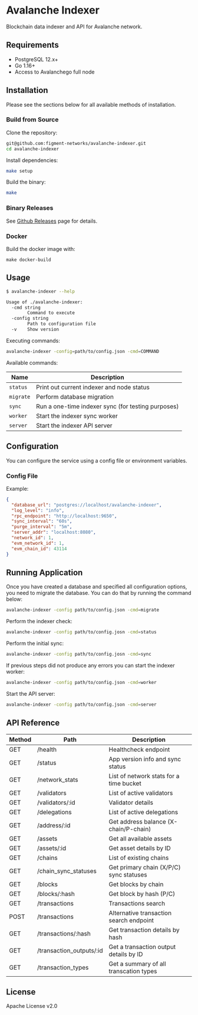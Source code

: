 # Avalanche Indexer

Blockchain data indexer and API for Avalanche network.

## Requirements

- PostgreSQL 12.x+
- Go 1.16+
- Access to Avalanchego full node

## Installation

Please see the sections below for all available methods of installation.

### Build from Source

Clone the repository:

```bash
git@github.com:figment-networks/avalanche-indexer.git
cd avalanche-indexer
```

Install dependencies:

```bash
make setup
```

Build the binary:

```bash
make
```

### Binary Releases

See [Github Releases](https://github.com/figment-networks/avalanche-indexer/releases) page for details.

### Docker

Build the docker image with:

```
make docker-build
```

## Usage

```bash
$ avalanche-indexer --help

Usage of ./avalanche-indexer:
  -cmd string
    	Command to execute
  -config string
    	Path to configuration file
  -v	Show version
```

Executing commands:

```bash
avalanche-indexer -config=path/to/config.json -cmd=COMMAND
```

Available commands:

| Name      | Description
|-----------|-----------------------------------------------------
| `status`  | Print out current indexer and node status
| `migrate` | Perform database migration
| `sync`    | Run a one-time indexer sync (for testing purposes)
| `worker`  | Start the indexer sync worker
| `server`  | Start the indexer API server

## Configuration

You can configure the service using a config file or environment variables.

### Config File

Example:

```json
{
  "database_url": "postgres://localhost/avalanche-indexer",
  "log_level": "info",
  "rpc_endpoint": "http://localhost:9650",
  "sync_interval": "60s",
  "purge_interval": "5m",
  "server_addr": "localhost:8080",
  "network_id": 1,
  "evm_network_id": 1,
  "evm_chain_id": 43114
}
```

## Running Application

Once you have created a database and specified all configuration options, you
need to migrate the database. You can do that by running the command below:

```bash
avalanche-indexer -config path/to/config.json -cmd=migrate
```

Perform the indexer check:

```bash
avalanche-indexer -config path/to/config.josn -cmd=status
```

Perform the initial sync:

```bash
avalanche-indexer -config path/to/config.josn -cmd=sync
```

If previous steps did not produce any errors you can start the indexer worker:

```bash
avalanche-indexer -config path/to/config.json -cmd=worker
```

Start the API server:

```bash
avalanche-indexer -config path/to/config.json -cmd=server
```

## API Reference

| Method | Path                            | Description
|--------|---------------------------------|------------------------------------
| GET    | /health                         | Healthcheck endpoint
| GET    | /status                         | App version info and sync status
| GET    | /network_stats                  | List of network stats for a time bucket
| GET    | /validators                     | List of active validators
| GET    | /validators/:id                 | Validator details
| GET    | /delegations                    | List of active delegations
| GET    | /address/:id                    | Get address balance (X-chain/P-chain)
| GET    | /assets                         | Get all available assets
| GET    | /assets/:id                     | Get asset details by ID
| GET    | /chains                         | List of existing chains
| GET    | /chain_sync_statuses            | Get primary chain (X/P/C) sync statuses
| GET    | /blocks                         | Get blocks by chain
| GET    | /blocks/:hash                   | Get block by hash (P/C)
| GET    | /transactions                   | Transactions search
| POST   | /transactions                   | Alternative transaction search endpoint
| GET    | /transactions/:hash             | Get transaction details by hash
| GET    | /transaction_outputs/:id        | Get a transaction output details by ID
| GET    | /transaction_types              | Get a summary of all transcation types

## License

Apache License v2.0
